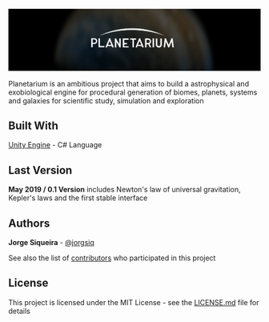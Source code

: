 ![](header.png)


Planetarium is an ambitious project that aims to build a astrophysical and exobiological engine for procedural generation of biomes, planets, systems and galaxies for scientific study, simulation and exploration


## Built With

[Unity Engine](https://unity.com/) - C# Language

## Last Version

**May 2019 / 0.1 Version** includes Newton's law of universal gravitation, Kepler's laws and the first stable interface

## Authors

**Jorge Siqueira** - [@jorgsiq](https://github.com/jorgsiq)

See also the list of [contributors](https://github.com/jorgsiq/planetarium/graphs/contributors) who participated in this project

## License

This project is licensed under the MIT License - see the [LICENSE.md](LICENSE.md) file for details

